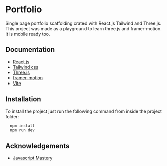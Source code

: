 
# Portfolio

Single page portfolio scaffolding crated with React.js Tailwind and Three.js.
This project was made as a playground to learn three.js and framer-motion.
It is mobile ready too.




## Documentation

 - [React.js](https://react.dev/)
 - [Tailwind css](https://tailwindcss.com/)
 - [Three.js](https://threejs.org/n)
 - [framer-motion](https://www.framer.com/motion/)
 - [Vite](https://vitejs.dev/)


## Installation

To install the project just run the following command from inside the project folder:

```bash
  npm install
  npm run dev
```
    
## Acknowledgements

 - [Javascript Mastery](https://www.youtube.com/@javascriptmastery)


